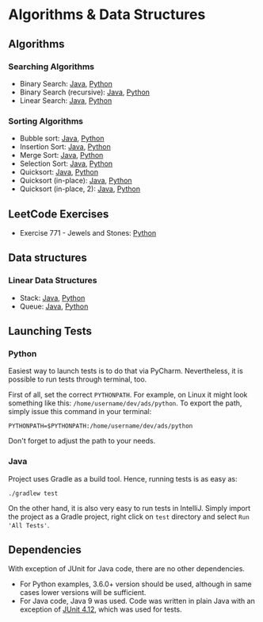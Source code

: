 # Algorithms &amp; Data Structures

## Algorithms

### Searching Algorithms
* Binary Search: [Java](../../blob/master/java/src/main/java/com/vilisimo/ads/algorithms/searching/BinarySearch.java), [Python](../../blob/master/python/algorithms/searching/binary.py)
* Binary Search (recursive): [Java](../../blob/master/java/src/main/java/com/vilisimo/ads/algorithms/searching/RecursiveBinarySearch.java), [Python](../../blob/master/python/algorithms/searching/recursiveBinary.py)
* Linear Search: [Java](../../blob/master/java/src/main/java/com/vilisimo/ads/algorithms/searching/LinearSearch.java), [Python](../../blob/master/python/algorithms/searching/linear.py)

### Sorting Algorithms
* Bubble sort: [Java](../../blob/master/java/src/main/java/com/vilisimo/ads/algorithms/sorting/BubbleSort.java), [Python](../../blob/master/python/algorithms/sorting/bubble.py)
* Insertion Sort: [Java](../../blob/master/java/src/main/java/com/vilisimo/ads/algorithms/sorting/InsertionSort.java), [Python](../../blob/master/python/algorithms/sorting/insertion.py)
* Merge Sort: [Java](../../blob/master/java/src/main/java/com/vilisimo/ads/algorithms/sorting/MergeSort.java), [Python](../../blob/master/python/algorithms/sorting/mergesort.py)
* Selection Sort: [Java](../../blob/master/java/src/main/java/com/vilisimo/ads/algorithms/sorting/SelectionSort.java), [Python](../../blob/master/python/algorithms/sorting/selection.py)
* Quicksort: [Java](../../blob/master/java/src/main/java/com/vilisimo/ads/algorithms/sorting/QuickSort.java), [Python](../../blob/master/python/algorithms/sorting/quicksort.py)
* Quicksort (in-place): [Java](../../blob/master/java/src/main/java/com/vilisimo/ads/algorithms/sorting/QuickSortInPlace.java), [Python](../../blob/master/python/algorithms/sorting/quicksort.py#L33)
* Quicksort (in-place, 2): [Java](../../blob/master/java/src/main/java/com/vilisimo/ads/algorithms/sorting/QuickSortPivotFirst.java), [Python](../../blob/master/python/algorithms/sorting/quicksort.py#L70)

## LeetCode Exercises
* Exercise 771 - Jewels and Stones: [Python](../../blob/master/python/leetcode/ex771.py)

## Data structures

### Linear Data Structures
* Stack: [Java](../../blob/master/java/src/main/java/com/vilisimo/ads/structures/stack), [Python](../../blob/master/python/structures/stack.py)
* Queue: [Java](../../blob/master/java/src/main/java/com/vilisimo/ads/structures/queue), [Python](../../blob/master/python/structures/queue.py)



## Launching Tests
### Python
Easiest way to launch tests is to do that via PyCharm. Nevertheless, it is 
possible to run tests through terminal, too.

First of all, set the correct `PYTHONPATH`. For example, on Linux it might
look something like this: `/home/username/dev/ads/python`. To export the
path, simply issue this command in your terminal:

~~~
PYTHONPATH=$PYTHONPATH:/home/username/dev/ads/python
~~~

Don't forget to adjust the path to your needs. 

### Java
Project uses Gradle as a build tool. Hence, running tests is as easy as:

~~~
./gradlew test
~~~

On the other hand, it is also very easy to run tests in IntelliJ. Simply
import the project as a Gradle project, right click on `test` directory
and select `Run 'All Tests'`.

## Dependencies
With exception of JUnit for Java code, there are no other dependencies. 
* For Python examples, 3.6.0+ version should be used, although in same cases
lower versions will be sufficient. 
* For Java code, Java 9 was used. Code was written in plain Java with
an exception of [JUnit 4.12](http://junit.org/junit4/), which was used for
tests.
